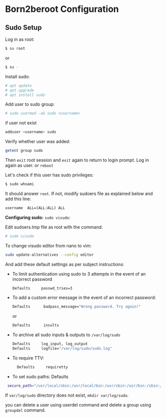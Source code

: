 # Born2beroot Configuration

## Sudo Setup

Log in as root:
```bash
$ su root
```
or
```bash
$ su -
```

Install sudo:
```bash
# apt update
# apt upgrade
# apt install sudo
```

Add user to sudo group:
```bash
# sudo usermod -aG sudo <username>
```
if user not exist
```bash
adduser <username> sudo
```
Verify whether user was added:
```bash
getent group sudo
```

Then ```exit``` root session and ```exit``` again to return to login prompt. Log in again as user. or `reboot`

Let's check if this user has sudo privileges:
```bash
$ sudo whoami
```
It should answer ```root```. If not, modify sudoers file as explained below and add this line:
```bash
username  ALL=(ALL:ALL) ALL
```
**Configuring sudo:** `sudo visudo`:

Edit sudoers.tmp file as root with the command:
```bash
# sudo visudo
```
To change visudo editor from nano to vim:
```bash
sudo update-alternatives --config editor
```
And add these default settings as per subject instructions:
- To limit authentication using sudo to 3 attempts in the event of an incorrect password
  ```bash
  Defaults     passwd_tries=3
  ```
- To add a custom error message in the event of an incorrect password:
  ```bash
  Defaults      badpass_message="Wrong password. Try again!"
  ```
  or
    ```bash
    Defaults      insults
    ```
- To archive all sudo inputs & outputs to `/var/log/sudo`
  ```bash
  Defaults     log_input, log_output
  Defaults     logfile="/var/log/sudo/sudo.log"
  ```
- To require TTV:
  ```bash
    Defaults     requiretty
  ```
- To set sudo paths: Defaults
 ```bash
  secure_path="/usr/local/sbin:/usr/local/bin:/usr/sbin:/usr/bin:/sbin:/bin:/snap/bin"
 ```
If ```var/log/sudo``` directory does not exist, ```mkdir var/log/sudo```.
 
you can delete a user using userdel command and delete a group using `groupdel` command.
